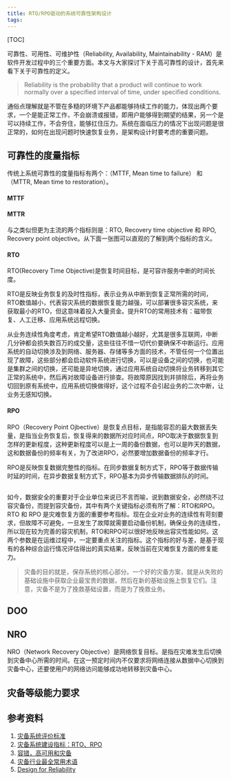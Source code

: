 ```yaml
---
title: RTO/RPO驱动的系统可靠性架构设计
tags:
---
```


[TOC]

可靠性、可用性、可维护性（Reliability, Availability, Maintainability - RAM）是软件开发过程中的三个重要方面。本文与大家探讨下关于高可靠性的设计，首先来看下关于可靠性的定义。

> Reliability is the probability that a product will continue to work normally over a specified interval of time, under specified conditions. 

通俗点理解就是不管在多糙的环境下产品都能够持续工作的能力，体现出两个要求，一个是能正常工作，不会崩溃或报错，即用户能够得到期望的结果，另一个是可以持续工作，不会夯住，能够扛住压力。系统在面临压力的情况下出现问题是很正常的，如何在出现问题时快速恢复业务，是架构设计时要考虑的重要问题。

## 可靠性的度量指标

传统上系统可靠性的度量指标有两个：（MTTF, Mean time to failure） 和 （MTTR, Mean time to restoration）。

#### MTTF



#### MTTR


与之类似但更为主流的两个指标则是：RTO, Recovery time objective 和 RPO, Recovery point objective。从下面一张图可以直观的了解到两个指标的含义。

#### RTO

RTO(Recovery Time Objective)是恢复时间目标，是可容许服务中断的时间长度。

RTO是反映业务恢复的及时性指标，表示业务从中断到恢复正常所需的时间，RTO数值越小，代表容灾系统的数据恢复能力越强，可以部署很多容灾系统，来获取最小的RTO，但这意味着投入大量资金。提升RTO的常用技术有：磁带恢复、人工迁移、应用系统远程切换。

从业务连续性角度考虑，肯定希望RTO数值越小越好，尤其是很多互联网，中断几分钟都会损失数百万的成交量，这些往往不惜一切代价要确保不中断运行。应用系统的自动切换涉及到网络、服务器、存储等多方面的技术，不管任何一个位置出现了故障，这些部分都会启动软件系统进行切换，可以是设备之间的切换，也可能是集群之间的切换，还可能是异地切换，通过应用系统自动切换将业务转移到其它正常的系统中，然后再对故障设备进行排查。将故障原因找到并排除后，再将业务切回到原有系统中，应用系统切换做得好，这个过程不会引起业务的二次中断，让业务无感知切换。

#### RPO

RPO（Recovery Point Ojbective）是恢复点目标，是指能容忍的最大数据丢失量，是指当业务恢复后，恢复得来的数据所对应时间点，RPO取决于数据恢复到怎样的更新程度，这种更新程度可以是上一周的备份数据，也可以是昨天的数据，这和数据备份的频率有关，为了改进RPO，必然要增加数据备份的频率才行。

RPO是反映恢复数据完整性的指标。在同步数据复制方式下，RPO等于数据传输时延的时间，在异步数据复制方式下，RPO基本为异步传输数据排队的时间。

## 

如今，数据安全的重要对于企业单位来说已不言而喻，说到数据安全，必然绕不过容灾备份，而提到容灾备份，其中有两个关键指标必须有所了解：RTO和RPO。RTO 和 RPO 是灾难恢复方面的重要参考指标。现在企业对业务的连续性有苛刻要求，但故障不可避免，一旦发生了故障就需要启动备份机制，确保业务的连续性，所以现在较为完善的容灾机制，RTO和RPO可以很好地反映出容灾性能如何。这两个参数是在运维过程中，一定要重点关注的指标。这个指标的好与差，是基于现有的各种综合运行情况评估得出的真实结果，反映当前在灾难恢复方面的修复能力。

> 灾备的目的就是，保存系统的核心部分。一个好的灾备方案，就是从失败的基础设施中获取企业最宝贵的数据，然后在新的基础设施上恢复它们。注意，灾备不是为了挽救基础设置，而是为了挽救业务。

## DOO

## NRO

NRO（Network Recovery Objective）是网络恢复目标。是指在灾难发生后切换到灾备中心所需的时间。在这一预定时间内不仅要求将网络连接从数据中心切换到灾备中心，还要使用户的网络访问能够成功地转移到灾备中心。

## 灾备等级能力要求



## 参考资料

1. [灾备系统评价标准](http://www.talkwithtrend.com/Article/32186)
2. [灾备系统建设指标：RTO、RPO](https://blog.csdn.net/weixin_42330461/article/details/80743763)
3. [容错，高可用和灾备](http://www.ruanyifeng.com/blog/2019/11/fault-tolerance.html)
4. [灾备行业最全常用术语](https://www.sohu.com/a/161177892_737713)
5. [Design for Reliability](https://manishsharma.blog/2020/07/28/design-for-reliability-importance-of-rto-and-rpo/)